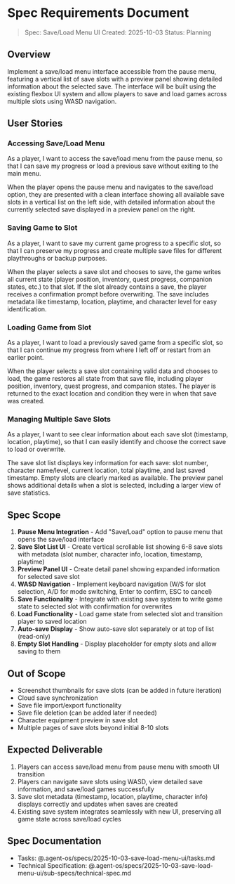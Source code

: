 # Spec Requirements Document

> Spec: Save/Load Menu UI
> Created: 2025-10-03
> Status: Planning

## Overview

Implement a save/load menu interface accessible from the pause menu, featuring a vertical list of save slots with a preview panel showing detailed information about the selected save. The interface will be built using the existing flexbox UI system and allow players to save and load games across multiple slots using WASD navigation.

## User Stories

### Accessing Save/Load Menu

As a player, I want to access the save/load menu from the pause menu, so that I can save my progress or load a previous save without exiting to the main menu.

When the player opens the pause menu and navigates to the save/load option, they are presented with a clean interface showing all available save slots in a vertical list on the left side, with detailed information about the currently selected save displayed in a preview panel on the right.

### Saving Game to Slot

As a player, I want to save my current game progress to a specific slot, so that I can preserve my progress and create multiple save files for different playthroughs or backup purposes.

When the player selects a save slot and chooses to save, the game writes all current state (player position, inventory, quest progress, companion states, etc.) to that slot. If the slot already contains a save, the player receives a confirmation prompt before overwriting. The save includes metadata like timestamp, location, playtime, and character level for easy identification.

### Loading Game from Slot

As a player, I want to load a previously saved game from a specific slot, so that I can continue my progress from where I left off or restart from an earlier point.

When the player selects a save slot containing valid data and chooses to load, the game restores all state from that save file, including player position, inventory, quest progress, and companion states. The player is returned to the exact location and condition they were in when that save was created.

### Managing Multiple Save Slots

As a player, I want to see clear information about each save slot (timestamp, location, playtime), so that I can easily identify and choose the correct save to load or overwrite.

The save slot list displays key information for each save: slot number, character name/level, current location, total playtime, and last saved timestamp. Empty slots are clearly marked as available. The preview panel shows additional details when a slot is selected, including a larger view of save statistics.

## Spec Scope

1. **Pause Menu Integration** - Add "Save/Load" option to pause menu that opens the save/load interface
2. **Save Slot List UI** - Create vertical scrollable list showing 6-8 save slots with metadata (slot number, character info, location, timestamp, playtime)
3. **Preview Panel UI** - Create detail panel showing expanded information for selected save slot
4. **WASD Navigation** - Implement keyboard navigation (W/S for slot selection, A/D for mode switching, Enter to confirm, ESC to cancel)
5. **Save Functionality** - Integrate with existing save system to write game state to selected slot with confirmation for overwrites
6. **Load Functionality** - Load game state from selected slot and transition player to saved location
7. **Auto-save Display** - Show auto-save slot separately or at top of list (read-only)
8. **Empty Slot Handling** - Display placeholder for empty slots and allow saving to them

## Out of Scope

- Screenshot thumbnails for save slots (can be added in future iteration)
- Cloud save synchronization
- Save file import/export functionality
- Save file deletion (can be added later if needed)
- Character equipment preview in save slot
- Multiple pages of save slots beyond initial 8-10 slots

## Expected Deliverable

1. Players can access save/load menu from pause menu with smooth UI transition
2. Players can navigate save slots using WASD, view detailed save information, and save/load games successfully
3. Save slot metadata (timestamp, location, playtime, character info) displays correctly and updates when saves are created
4. Existing save system integrates seamlessly with new UI, preserving all game state across save/load cycles

## Spec Documentation

- Tasks: @.agent-os/specs/2025-10-03-save-load-menu-ui/tasks.md
- Technical Specification: @.agent-os/specs/2025-10-03-save-load-menu-ui/sub-specs/technical-spec.md
